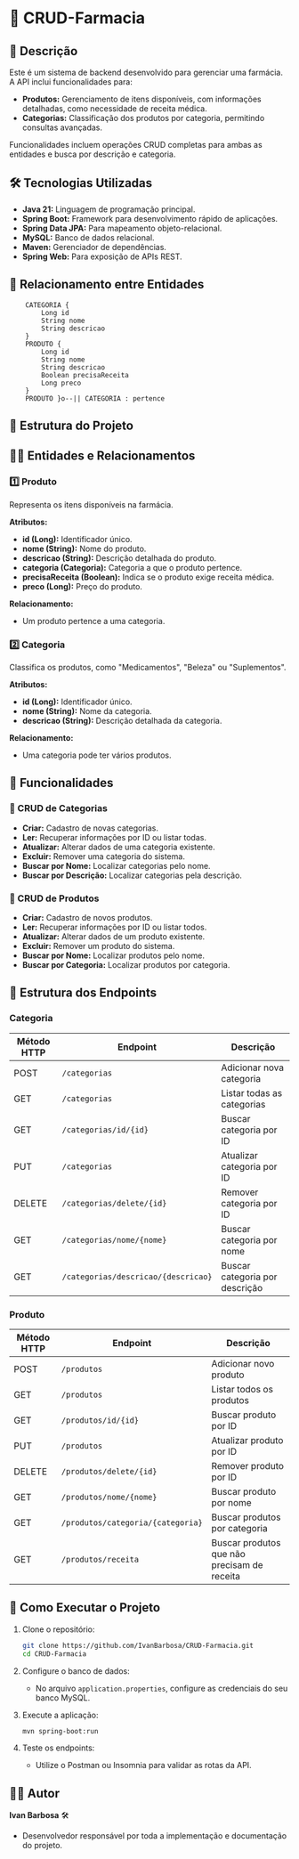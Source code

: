 # 💊 CRUD-Farmacia

## 📝 Descrição

Este é um sistema de backend desenvolvido para gerenciar uma farmácia. A API inclui funcionalidades para:

- **Produtos:** Gerenciamento de itens disponíveis, com informações detalhadas, como necessidade de receita médica.
- **Categorias:** Classificação dos produtos por categoria, permitindo consultas avançadas.

Funcionalidades incluem operações CRUD completas para ambas as entidades e busca por descrição e categoria.

## 🛠️ Tecnologias Utilizadas

- **Java 21:** Linguagem de programação principal.
- **Spring Boot:** Framework para desenvolvimento rápido de aplicações.
- **Spring Data JPA:** Para mapeamento objeto-relacional.
- **MySQL:** Banco de dados relacional.
- **Maven:** Gerenciador de dependências.
- **Spring Web:** Para exposição de APIs REST.

## 🔗 Relacionamento entre Entidades

```erDiagram
    CATEGORIA {
        Long id
        String nome
        String descricao
    }
    PRODUTO {
        Long id
        String nome
        String descricao
        Boolean precisaReceita
        Long preco
    }
    PRODUTO }o--|| CATEGORIA : pertence
```

## 📂 Estrutura do Projeto

## 🧑‍💻 Entidades e Relacionamentos

### 1️⃣ Produto

Representa os itens disponíveis na farmácia.

**Atributos:**

- **id (Long):** Identificador único.
- **nome (String):** Nome do produto.
- **descricao (String):** Descrição detalhada do produto.
- **categoria (Categoria):** Categoria a que o produto pertence.
- **precisaReceita (Boolean):** Indica se o produto exige receita médica.
- **preco (Long):** Preço do produto.

**Relacionamento:**

- Um produto pertence a uma categoria.

### 2️⃣ Categoria

Classifica os produtos, como "Medicamentos", "Beleza" ou "Suplementos".

**Atributos:**

- **id (Long):** Identificador único.
- **nome (String):** Nome da categoria.
- **descricao (String):** Descrição detalhada da categoria.

**Relacionamento:**

- Uma categoria pode ter vários produtos.

## 🌟 Funcionalidades

### 🔑 CRUD de Categorias

- **Criar:** Cadastro de novas categorias.
- **Ler:** Recuperar informações por ID ou listar todas.
- **Atualizar:** Alterar dados de uma categoria existente.
- **Excluir:** Remover uma categoria do sistema.
- **Buscar por Nome:** Localizar categorias pelo nome.
- **Buscar por Descrição:** Localizar categorias pela descrição.

### 🛒 CRUD de Produtos

- **Criar:** Cadastro de novos produtos.
- **Ler:** Recuperar informações por ID ou listar todos.
- **Atualizar:** Alterar dados de um produto existente.
- **Excluir:** Remover um produto do sistema.
- **Buscar por Nome:** Localizar produtos pelo nome.
- **Buscar por Categoria:** Localizar produtos por categoria.

## 🔗 Estrutura dos Endpoints

### Categoria

| Método HTTP | Endpoint                          | Descrição                     |
|-------------|-----------------------------------|-------------------------------|
| POST        | `/categorias`                     | Adicionar nova categoria       |
| GET         | `/categorias`                     | Listar todas as categorias     |
| GET         | `/categorias/id/{id}`             | Buscar categoria por ID        |
| PUT         | `/categorias`                     | Atualizar categoria por ID     |
| DELETE      | `/categorias/delete/{id}`         | Remover categoria por ID       |
| GET         | `/categorias/nome/{nome}`         | Buscar categoria por nome      |
| GET         | `/categorias/descricao/{descricao}` | Buscar categoria por descrição |

### Produto

| Método HTTP | Endpoint                          | Descrição                     |
|-------------|-----------------------------------|-------------------------------|
| POST        | `/produtos`                       | Adicionar novo produto        |
| GET         | `/produtos`                       | Listar todos os produtos      |
| GET         | `/produtos/id/{id}`               | Buscar produto por ID         |
| PUT         | `/produtos`                       | Atualizar produto por ID      |
| DELETE      | `/produtos/delete/{id}`           | Remover produto por ID        |
| GET         | `/produtos/nome/{nome}`           | Buscar produto por nome       |
| GET         | `/produtos/categoria/{categoria}` | Buscar produtos por categoria |
| GET         | `/produtos/receita`               | Buscar produtos que não precisam de receita |

## 🚀 Como Executar o Projeto

1. Clone o repositório:

   ```bash
   git clone https://github.com/IvanBarbosa/CRUD-Farmacia.git
   cd CRUD-Farmacia
   ```

2. Configure o banco de dados:

   - No arquivo `application.properties`, configure as credenciais do seu banco MySQL.

3. Execute a aplicação:

   ```bash
   mvn spring-boot:run
   ```

4. Teste os endpoints:

   - Utilize o Postman ou Insomnia para validar as rotas da API.

## 👨‍💻 Autor

**Ivan Barbosa** 🛠️

- Desenvolvedor responsável por toda a implementação e documentação do projeto.
